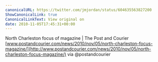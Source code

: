 ```yaml
---
canonicalURL: https://twitter.com/jmjordan/status/604635563827200
ShowCanonicalLink: true
CanonicalLinkText: View original on
date: 2010-11-05T17:45:31+00:00
---
```

North Charleston focus of magazine | The Post and Courier [www.postandcourier.com/news/2010/nov/05/north-charleston-focus-magazine/](http://www.postandcourier.com/news/2010/nov/05/north-charleston-focus-magazine/) via @postandcourier